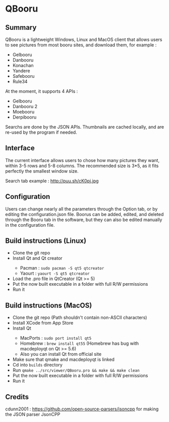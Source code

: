 # QBooru

## Summary
QBooru is a lightweight Windows, Linux and MacOS client that allows users to see pictures from most booru sites, and download them, for example :
<ul>
  <li>Gelbooru</li>
  <li>Danbooru</li>
  <li>Konachan</li>
  <li>Yandere</li>
  <li>Safebooru</li>
  <li>Rule34</li>
</ul>

At the moment, it supports 4 APIs :
<ul>
  <li>Gelbooru</li>
  <li>Danbooru 2</li>
  <li>Moebooru</li>
  <li>Derpibooru</li>
</ul>

Searchs are done by the JSON APIs. Thumbnails are cached locally, and are re-used by the program if needed.

## Interface
The current interface allows users to chose how many pictures they want, within 3-5 rows and 5-8 columns.
The recommended size is 3*5, as it fits perfectly the smallest window size.

Search tab example : http://puu.sh/cK0pj.jpg

## Configuration
Users can change nearly all the parameters through the Option tab, or by editing the configuration.json file.
Boorus can be added, edited, and deleted through the Booru tab in the software, but they can also be edited manually in the configuration file.

## Build instructions (Linux)
<ul>
  <li>Clone the git repo</li>
  <li>Install Qt and Qt creator</li>
  <ul>
    <li>Pacman : <code>sudo pacman -S qt5 qtcreator</code></li>
    <li>Yaourt : <code>yaourt -S qt5 qtcreator</code></li>
  </ul>
  <li>Load the .pro file in QtCreator (Qt >= 5)</li>
  <li>Put the now built executable in a folder with full R/W permissions</li>
  <li>Run it</li>
</ul>

## Build instructions (MacOS)
<ul>
  <li>Clone the git repo (Path shouldn't contain non-ASCII characters)</li>
  <li>Install XCode from App Store</li>
  <li>Install Qt</li>
  <ul>
    <li>MacPorts : <code>sudo port install qt5</code></li>
    <li>Homebrew : <code>brew install qt55</code> (Homebrew has bug with macdeployqt on Qt >= 5.6)</li>
    <li>Also you can install Qt from official site</li>
  </ul>
  <li>Make sure that qmake and macdeployqt is linked</li>
  <li>Cd into <code>builds</code> directory</li>
  <li>Run <code>qmake ../src/viewer/QBooru.pro && make && make clean</code></li>
  <li>Put the now built executable in a folder with full R/W permissions</li>
  <li>Run it</li>
</ul>

## Credits
cdunn2001 : https://github.com/open-source-parsers/jsoncpp for making the JSON parser JsonCPP

